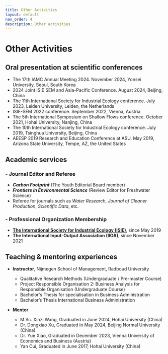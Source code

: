```yaml
---
title: Other Activities
layout: default
nav_order: 4
description: Other activities
---
```

# **Other Activities**

## Oral presentation at scientific conferences
- The 17th IAMC Annual Meeting 2024. November 2024, Yonsei University, Seoul, South Korea
- 2024 Joint ISIE SEM and Asia-Pacific Conference. August 2024, Beijing, China
- The 11th International Society for Industrial Ecology conference. July 2023, Leiden University, Leiden, the Netherlands
- ISIE-SEM 2022 conference. September 2022, Vienna, Austria
- The 5th International Symposium on Shallow Flows conference. October 2021, Hohai University, Nanjing, China
- The 10th International Society for Industrial Ecology conference. July 2019, Tsinghua University, Beijing, China
- AEESP 2019 Research and Education Conference at ASU. May
2019, Arizona State University, Tempe, AZ, the United States

## Academic services
### - Journal Editor and Referee
- ***Carbon Footprint*** (The Youth Editorial Board member)
- ***Frontiers in Environmental Science*** (Review Editor for Freshwater Science)
- Referee for journals such as *Water Research*, *Journal of Cleaner Production*, *Scientific Data*, etc.

### - Professional Organization Membership
- [**The International Society for Industrial Ecology (ISIE)**](https://is4ie.org/members/1816), since May 2019
- **The International Input-Output Association (IIOA)**, since November 2021

## Teaching & mentoring experiences
- **Instructor**, Nijmegen School of Management, Radboud University
    
    - Qualitative Research Methods (Undergraduate / Pre-master Course)
    - Project Responsible Organisation 2: Business Analysis for Responsible Organisation (Undergraduate Course)
    - Bachelor's Thesis for specialisation in Business Administration
    - Bachelor’s Thesis International Business Administration
- **Mentor**
    - M.Sc. Xinzi Wang, Graduated in June 2024, Hohai University (China)
    - Dr. Dongxiao Xu, Graduated in May 2024, Beijing Normal University (China)
    - Dr. Yue Xiao, Graduated in December 2023, Vienna University of Economics and Business (Austria)
    - Yan Cui, Graduated in June 2017, Hohai University (China)



